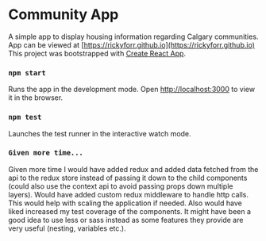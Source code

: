 # Community App

A simple app to display housing information regarding Calgary communities. App can be viewed at [https://rickyforr.github.io](https://rickyforr.github.io)
This project was bootstrapped with [Create React App](https://github.com/facebook/create-react-app).

### `npm start`

Runs the app in the development mode.
Open [http://localhost:3000](http://localhost:3000) to view it in the browser.

### `npm test`

Launches the test runner in the interactive watch mode.

### `Given more time...`

Given more time I would have added redux and added data fetched from the api to the redux store instead of passing it down to the child components (could also use the context api to avoid passing props down multiple layers). Would have added custom redux middleware to handle http calls. This would help with scaling the application if needed.
Also would have liked increased my test coverage of the components. It might have been a good idea to use less or sass instead as some features they provide are very useful (nesting, variables etc.).

